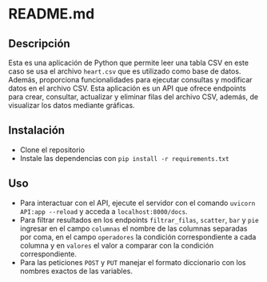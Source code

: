 # README.md
## Descripción
Esta es una aplicación de Python que permite leer una tabla CSV en este caso se usa el archivo `heart.csv` que es utilizado como base de datos. Además, proporciona funcionalidades para ejecutar consultas y modificar datos en el archivo CSV. Esta aplicación es un API que ofrece endpoints para crear, consultar, actualizar y eliminar filas del archivo CSV, además, de visualizar los datos mediante gráficas.

## Instalación
- Clone el repositorio
- Instale las dependencias con `pip install -r requirements.txt`

## Uso
- Para interactuar con el API, ejecute el servidor con el comando `uvicorn API:app --reload` y acceda a `localhost:8000/docs`.
- Para filtrar resultados en los endpoints `filtrar_filas`, `scatter`, `bar` y `pie` ingresar en el campo `columnas` el nombre de las columnas separadas por coma, en el campo `operadores` la condición correspondiente a cada columna y en `valores` el valor a comparar con la condición correspondiente.
- Para las peticiones `POST` y `PUT` manejar el formato diccionario con los nombres exactos de las variables.

